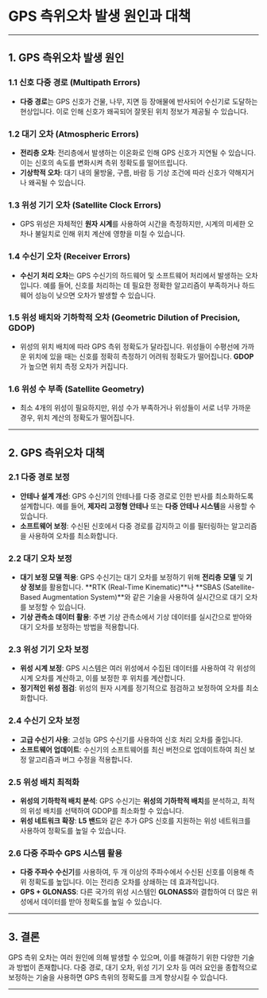 # GPS 측위오차 발생 원인과 대책

---

## 1. GPS 측위오차 발생 원인

### 1.1 **신호 다중 경로 (Multipath Errors)**
- **다중 경로**는 GPS 신호가 건물, 나무, 지면 등 장애물에 반사되어 수신기로 도달하는 현상입니다. 이로 인해 신호가 왜곡되어 잘못된 위치 정보가 제공될 수 있습니다.

### 1.2 **대기 오차 (Atmospheric Errors)**
- **전리층 오차**: 전리층에서 발생하는 이온화로 인해 GPS 신호가 지연될 수 있습니다. 이는 신호의 속도를 변화시켜 측위 정확도를 떨어뜨립니다.
- **기상학적 오차**: 대기 내의 물방울, 구름, 바람 등 기상 조건에 따라 신호가 약해지거나 왜곡될 수 있습니다.

### 1.3 **위성 기기 오차 (Satellite Clock Errors)**
- GPS 위성은 자체적인 **원자 시계**를 사용하여 시간을 측정하지만, 시계의 미세한 오차나 불일치로 인해 위치 계산에 영향을 미칠 수 있습니다.

### 1.4 **수신기 오차 (Receiver Errors)**
- **수신기 처리 오차**는 GPS 수신기의 하드웨어 및 소프트웨어 처리에서 발생하는 오차입니다. 예를 들어, 신호를 처리하는 데 필요한 정확한 알고리즘이 부족하거나 하드웨어 성능이 낮으면 오차가 발생할 수 있습니다.

### 1.5 **위성 배치와 기하학적 오차 (Geometric Dilution of Precision, GDOP)**
- 위성의 위치 배치에 따라 GPS 측위 정확도가 달라집니다. 위성들이 수평선에 가까운 위치에 있을 때는 신호를 정확히 측정하기 어려워 정확도가 떨어집니다. **GDOP**가 높으면 위치 측정 오차가 커집니다.

### 1.6 **위성 수 부족 (Satellite Geometry)**
- 최소 4개의 위성이 필요하지만, 위성 수가 부족하거나 위성들이 서로 너무 가까운 경우, 위치 계산의 정확도가 떨어집니다.

---

## 2. GPS 측위오차 대책

### 2.1 **다중 경로 보정**
- **안테나 설계 개선**: GPS 수신기의 안테나를 다중 경로로 인한 반사를 최소화하도록 설계합니다. 예를 들어, **제자리 고정형 안테나** 또는 **다중 안테나 시스템**을 사용할 수 있습니다.
- **소프트웨어 보정**: 수신된 신호에서 다중 경로를 감지하고 이를 필터링하는 알고리즘을 사용하여 오차를 최소화합니다.

### 2.2 **대기 오차 보정**
- **대기 보정 모델 적용**: GPS 수신기는 대기 오차를 보정하기 위해 **전리층 모델** 및 **기상 정보**를 활용합니다. **RTK (Real-Time Kinematic)**나 **SBAS (Satellite-Based Augmentation System)**와 같은 기술을 사용하여 실시간으로 대기 오차를 보정할 수 있습니다.
- **기상 관측소 데이터 활용**: 주변 기상 관측소에서 기상 데이터를 실시간으로 받아와 대기 오차를 보정하는 방법을 적용합니다.

### 2.3 **위성 기기 오차 보정**
- **위성 시계 보정**: GPS 시스템은 여러 위성에서 수집된 데이터를 사용하여 각 위성의 시계 오차를 계산하고, 이를 보정한 후 위치를 계산합니다.
- **정기적인 위성 점검**: 위성의 원자 시계를 정기적으로 점검하고 보정하여 오차를 최소화합니다.

### 2.4 **수신기 오차 보정**
- **고급 수신기 사용**: 고성능 GPS 수신기를 사용하여 신호 처리 오차를 줄입니다.
- **소프트웨어 업데이트**: 수신기의 소프트웨어를 최신 버전으로 업데이트하여 최신 보정 알고리즘과 버그 수정을 적용합니다.

### 2.5 **위성 배치 최적화**
- **위성의 기하학적 배치 분석**: GPS 수신기는 **위성의 기하학적 배치**를 분석하고, 최적의 위성 배치를 선택하여 GDOP를 최소화할 수 있습니다.
- **위성 네트워크 확장**: **L5 밴드**와 같은 추가 GPS 신호를 지원하는 위성 네트워크를 사용하여 정확도를 높일 수 있습니다.

### 2.6 **다중 주파수 GPS 시스템 활용**
- **다중 주파수 수신기**를 사용하여, 두 개 이상의 주파수에서 수신된 신호를 이용해 측위 정확도를 높입니다. 이는 전리층 오차를 상쇄하는 데 효과적입니다.
- **GPS + GLONASS**: 다른 국가의 위성 시스템인 **GLONASS**와 결합하여 더 많은 위성에서 데이터를 받아 정확도를 높일 수 있습니다.

---

## 3. 결론
GPS 측위 오차는 여러 원인에 의해 발생할 수 있으며, 이를 해결하기 위한 다양한 기술과 방법이 존재합니다. 다중 경로, 대기 오차, 위성 기기 오차 등 여러 요인을 종합적으로 보정하는 기술을 사용하면 GPS 측위의 정확도를 크게 향상시킬 수 있습니다.

---
